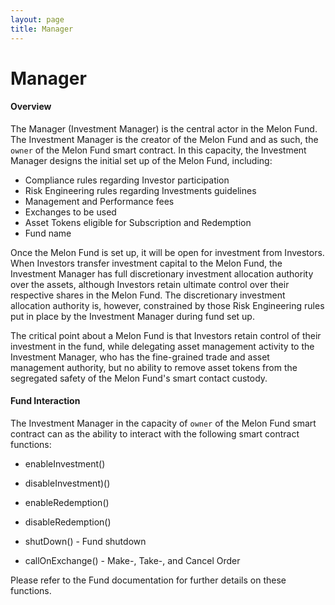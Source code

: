 ```yaml
---
layout: page
title: Manager
---
```


# Manager

#### Overview
The Manager (Investment Manager) is the central actor in the Melon Fund. The Investment Manager is the creator of the Melon Fund and as such, the `owner` of the Melon Fund smart contract. In this capacity, the Investment Manager designs the initial set up of the Melon Fund, including:

- Compliance rules regarding Investor participation
- Risk Engineering rules regarding Investments guidelines
- Management and Performance fees
- Exchanges to be used
- Asset Tokens eligible for Subscription and Redemption
- Fund name

Once the Melon Fund is set up, it will be open for investment from Investors. When Investors transfer investment capital to the Melon Fund, the Investment Manager has full discretionary investment allocation authority over the assets, although Investors retain ultimate control over their respective shares in the Melon Fund. The discretionary investment allocation authority is, however, constrained by those Risk Engineering rules put in place by the Investment Manager during fund set up.

The critical point about a Melon Fund is that Investors retain control of their investment in the fund, while delegating asset management activity to the Investment Manager, who has the fine-grained trade and asset management authority, but no ability to remove asset tokens from the segregated safety of the Melon Fund's smart contact custody.

#### Fund Interaction
The Investment Manager in the capacity of  `owner` of the Melon Fund smart contract can as the ability to interact with the following smart contract functions:

- enableInvestment()

- disableInvestment)()

- enableRedemption()

- disableRedemption()  

- shutDown() - Fund shutdown

- callOnExchange() - Make-, Take-, and Cancel Order

Please refer to the Fund documentation for further details on these functions.
